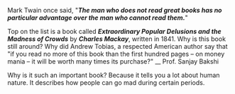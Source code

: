 Mark Twain once said, "**_The man who does not read great books has no particular advantage over the man 
who cannot read them._**"

Top on the list is a book called **_Extraordinary Popular Delusions and the Madness of Crowds_** by 
**_Charles Mackay_**, written in 1841. Why is this book still around? Why did Andrew Tobias, a 
respected American author say that "if you read no more of this book than the first hundred pages – 
on money mania – it will be worth many times its purchase?" __ Prof. Sanjay Bakshi

Why is it such an important book? Because it tells you a lot about human nature. It describes how 
people can go mad during certain periods.
